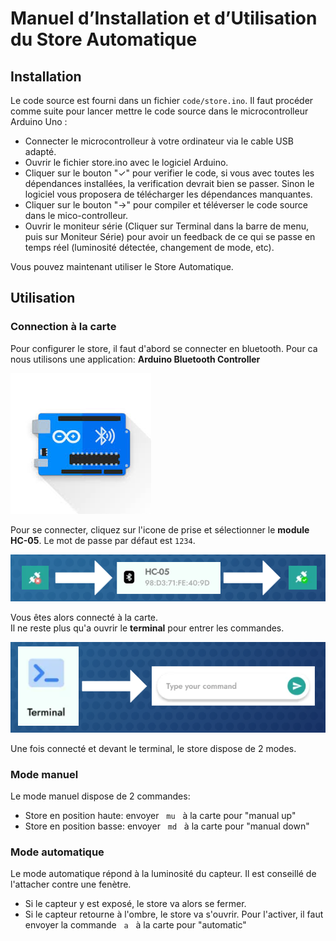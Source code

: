# Manuel d’Installation et d’Utilisation du Store Automatique

## Installation
Le code source est fourni dans un fichier `code/store.ino`. Il faut procéder comme suite pour lancer mettre le code source dans le microcontrolleur Arduino Uno :
- Connecter le microcontrolleur à votre ordinateur via le cable USB adapté.
- Ouvrir le fichier store.ino avec le logiciel Arduino.
- Cliquer sur le bouton "✓" pour verifier le code, si vous avec toutes les dépendances installées, la verification devrait bien se passer. Sinon le logiciel vous proposera de télécharger les dépendances manquantes.
- Cliquer sur le bouton "→" pour compiler et téléverser le code source dans le mico-controlleur.
- Ouvrir le moniteur série (Cliquer sur Terminal dans la barre de menu, puis sur Moniteur Série) pour avoir un feedback de ce qui se passe en temps réel (luminosité détectée, changement de mode, etc). 

Vous pouvez maintenant utiliser le Store Automatique.

## Utilisation
### Connection à la carte
Pour configurer le store, il faut d'abord se connecter en bluetooth.
Pour ca nous utilisons une application: **Arduino Bluetooth Controller**  

![Arduino Bluetooth Controleur](images/Arduino_Bluetooth_Controller.png)  

Pour se connecter, cliquez sur l'icone de prise et sélectionner le **module HC-05**. Le mot de passe par défaut est `1234`.

![conection to HC-05](images/connection_to_HC_05.png)  

Vous êtes alors connecté à la carte.  
Il ne reste plus qu'a ouvrir le **terminal** pour entrer les commandes.  

![terminal](images/terminal.png)  


Une fois connecté et devant le terminal, le store dispose de 2 modes.

### Mode manuel
Le mode manuel dispose de 2 commandes:
- Store en position haute: envoyer &nbsp; ```mu``` &nbsp; à la carte pour "manual up"
- Store en position basse: envoyer &nbsp; ```md``` &nbsp; à la carte pour "manual down"

### Mode automatique
Le mode automatique répond à la luminosité du capteur. Il est conseillé de l'attacher contre une fenètre.  
- Si le capteur y est exposé, le store va alors se fermer.
- Si le capteur retourne à l'ombre, le store va s'ouvrir.
Pour l'activer, il faut envoyer la commande &nbsp; ```a``` &nbsp; à la carte pour "automatic"